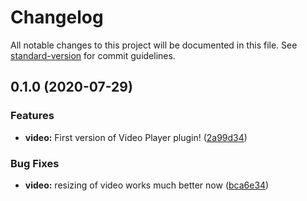 # Changelog

All notable changes to this project will be documented in this file. See [standard-version](https://github.com/conventional-changelog/standard-version) for commit guidelines.

## 0.1.0 (2020-07-29)


### Features

* **video:** First version of Video Player plugin! ([2a99d34](https://github.com/avoev-vsp/avoev-vsp.github.io/commit/2a99d34cb0a9684f55996cf24f68fadc126665de))


### Bug Fixes

* **video:** resizing of video works much better now ([bca6e34](https://github.com/avoev-vsp/avoev-vsp.github.io/commit/bca6e344100d32e4efde573c4aaa2ec35cee2685))
